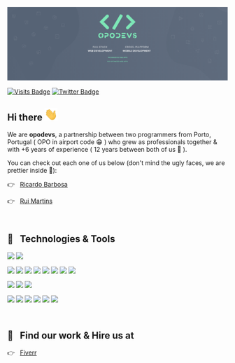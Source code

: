 [![opodev's GitHub Cover](./Cover.png)](https://github.com/opodevs)

[![Visits Badge](https://badges.pufler.dev/visits/opodevs/opodevs)](https://github.com/opodevs)
[![Twitter Badge](https://img.shields.io/badge/Fiverr-Hire_Us-informational?style=flat&logo=fiverr&logoColor=white&color=1CA2F1)](https://www.fiverr.com/opodevs)

## Hi there <img src="https://raw.githubusercontent.com/opodevs/opodevs/main/wave.gif" width="30px">

We are **opodevs**, a partnership between two programmers from Porto, Portugal ( OPO in airport code 😁 ) who grew as professionals together & with +6 years of experience ( 12 years between both of us 💪 ).

You can check out each one of us below (don't mind the ugly faces, we are prettier inside 🥺):

👉 &nbsp; [Ricardo Barbosa](https://github.com/RicardoPBarbosa)

👉 &nbsp; [Rui Martins](https://github.com/ruimartins21)

<br>

## 🔧 &nbsp; Technologies & Tools

![](https://img.shields.io/badge/OS-Mac_OS-informational?style=flat&logo=apple&logoColor=white&color=4F5C6D)
![](https://img.shields.io/badge/Editor-Visual_Studio_Code-informational?style=flat&logo=visual-studio-code&logoColor=white&color=4F5C6D)

![](https://img.shields.io/badge/Code-Javascript-informational?style=flat&logo=javascript&logoColor=white&color=4F5C6D)
![](https://img.shields.io/badge/Code-Typescript-informational?style=flat&logo=typescript&logoColor=white&color=4F5C6D)
![](https://img.shields.io/badge/Code-React-informational?style=flat&logo=react&logoColor=white&color=4F5C6D)
![](https://img.shields.io/badge/Code-Next.js-informational?style=flat&logo=next.js&logoColor=white&color=4F5C6D)
![](https://img.shields.io/badge/Code-React_Native-informational?style=flat&logo=react&logoColor=white&color=4F5C6D)
![](https://img.shields.io/badge/Code-Angular-informational?style=flat&logo=angular&logoColor=white&color=4F5C6D)
![](https://img.shields.io/badge/Code-Laravel-informational?style=flat&logo=laravel&logoColor=white&color=4F5C6D)
![](https://img.shields.io/badge/Code-Node.js-informational?style=flat&logo=node.js&logoColor=white&color=4F5C6D)

![](https://img.shields.io/badge/Style-CSS-informational?style=flat&logo=css3&logoColor=white&color=4F5C6D)
![](https://img.shields.io/badge/Style-SASS-informational?style=flat&logo=sass&logoColor=white&color=4F5C6D)
![](https://img.shields.io/badge/Style-Styled_Components-informational?style=flat&logo=styled-components&logoColor=white&color=4F5C6D)

![](https://img.shields.io/badge/Tools-Mongo_DB-informational?style=flat&logo=mongodb&logoColor=white&color=4F5C6D)
![](https://img.shields.io/badge/Tools-PostgreSQL-informational?style=flat&logo=postgresql&logoColor=white&color=4F5C6D)
![](https://img.shields.io/badge/Tools-MySQL-informational?style=flat&logo=mysql&logoColor=white&color=4F5C6D)
![](https://img.shields.io/badge/Tools-Docker-informational?style=flat&logo=docker&logoColor=white&color=4F5C6D)
![](https://img.shields.io/badge/Tools-SEO_Optimization-informational?style=flat&color=4F5C6D)
![](https://img.shields.io/badge/Tools-Progressive_Web_Apps-informational?style=flat&color=4F5C6D)

<br>

## 💼 &nbsp; Find our work & Hire us at

<p align="left">
  👉 &nbsp; 
  <a href="https://www.fiverr.com/opodevs" target="_blank">
    Fiverr
  </a>
</p>
